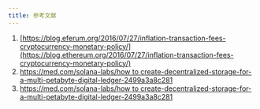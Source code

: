 ```yaml
---
title: 参考文献
---
```


1. [https://blog.eferum.org/2016/07/27/inflation-transaction-fees-cryptocurrency-monetary-policy/](https://blog.ethereum.org/2016/07/27/inflation-transaction-fees-cryptocurrency-monetary-policy/)
2. [https://med.com/solana-labs/how to create-decentralized-storage-for-a-multi-petabyte-digital-ledger-2499a3a8c281](https://medium.com/solana-labs/how-to-create-decentralized-storage-for-a-multi-petabyte-digital-ledger-2499a3a8c281)
3. [https://med.com/solana-labs/how to create-decentralized-storage-for-a-multi-petabyte-digital-ledger-2499a3a8c281](https://medium.com/solana-labs/how-to-create-decentralized-storage-for-a-multi-petabyte-digital-ledger-2499a3a8c281)
